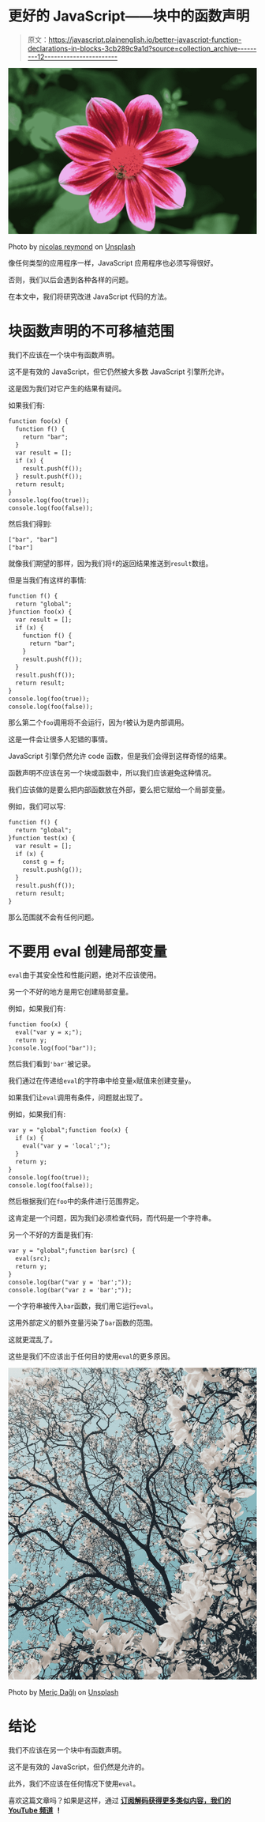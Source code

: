 # 更好的 JavaScript——块中的函数声明

> 原文：<https://javascript.plainenglish.io/better-javascript-function-declarations-in-blocks-3cb289c9a1d?source=collection_archive---------12----------------------->

![](img/3696981609d010c77461ed41f9100c23.png)

Photo by [nicolas reymond](https://unsplash.com/@nicolasreymond?utm_source=medium&utm_medium=referral) on [Unsplash](https://unsplash.com?utm_source=medium&utm_medium=referral)

像任何类型的应用程序一样，JavaScript 应用程序也必须写得很好。

否则，我们以后会遇到各种各样的问题。

在本文中，我们将研究改进 JavaScript 代码的方法。

# 块函数声明的不可移植范围

我们不应该在一个块中有函数声明。

这不是有效的 JavaScript，但它仍然被大多数 JavaScript 引擎所允许。

这是因为我们对它产生的结果有疑问。

如果我们有:

```
function foo(x) {
  function f() {
    return "bar";
  }
  var result = [];
  if (x) {
    result.push(f());
  } result.push(f());
  return result;
}
console.log(foo(true));
console.log(foo(false));
```

然后我们得到:

```
["bar", "bar"]
["bar"]
```

就像我们期望的那样，因为我们将`f`的返回结果推送到`result`数组。

但是当我们有这样的事情:

```
function f() {
  return "global";
}function foo(x) {
  var result = [];
  if (x) {
    function f() {
      return "bar";
    }
    result.push(f());
  }
  result.push(f());
  return result;
}
console.log(foo(true));
console.log(foo(false));
```

那么第二个`foo`调用将不会运行，因为`f`被认为是内部调用。

这是一件会让很多人犯错的事情。

JavaScript 引擎仍然允许 code 函数，但是我们会得到这样奇怪的结果。

函数声明不应该在另一个块或函数中，所以我们应该避免这种情况。

我们应该做的是要么把内部函数放在外部，要么把它赋给一个局部变量。

例如，我们可以写:

```
function f() {
  return "global";
}function test(x) {
  var result = [];
  if (x) {
    const g = f;
    result.push(g());
  }
  result.push(f());
  return result;
}
```

那么范围就不会有任何问题。

# 不要用 eval 创建局部变量

`eval`由于其安全性和性能问题，绝对不应该使用。

另一个不好的地方是用它创建局部变量。

例如，如果我们有:

```
function foo(x) {
  eval("var y = x;");
  return y;
}console.log(foo("bar"));
```

然后我们看到`'bar'`被记录。

我们通过在传递给`eval`的字符串中给变量`x`赋值来创建变量`y`。

如果我们让`eval`调用有条件，问题就出现了。

例如，如果我们有:

```
var y = "global";function foo(x) {
  if (x) {
    eval("var y = 'local';");
  }
  return y;
}
console.log(foo(true)); 
console.log(foo(false));
```

然后根据我们在`foo`中的条件进行范围界定。

这肯定是一个问题，因为我们必须检查代码，而代码是一个字符串。

另一个不好的方面是我们有:

```
var y = "global";function bar(src) {
  eval(src);
  return y;
}
console.log(bar("var y = 'bar';")); 
console.log(bar("var z = 'bar';"));
```

一个字符串被传入`bar`函数，我们用它运行`eval`。

这用外部定义的额外变量污染了`bar`函数的范围。

这就更混乱了。

这些是我们不应该出于任何目的使用`eval`的更多原因。

![](img/03b50ca782c9cdece85b9f892edb72eb.png)

Photo by [Meriç Dağlı](https://unsplash.com/@meric?utm_source=medium&utm_medium=referral) on [Unsplash](https://unsplash.com?utm_source=medium&utm_medium=referral)

# 结论

我们不应该在另一个块中有函数声明。

这不是有效的 JavaScript，但仍然是允许的。

此外，我们不应该在任何情况下使用`eval`。

喜欢这篇文章吗？如果是这样，通过 [**订阅解码获得更多类似内容，我们的 YouTube 频道**](https://www.youtube.com/channel/UCtipWUghju290NWcn8jhyAw) **！**